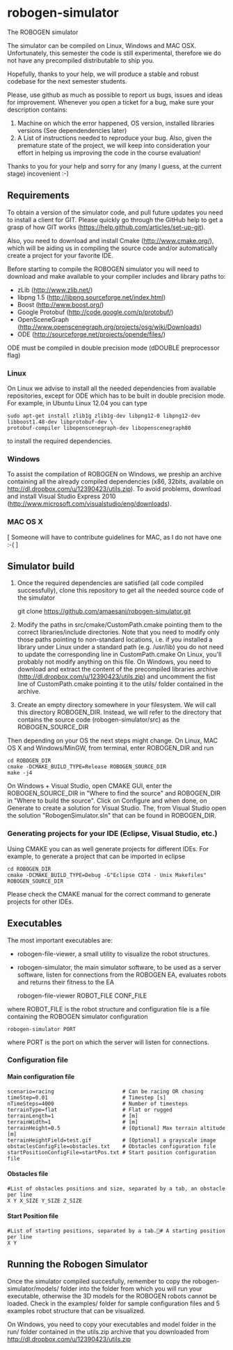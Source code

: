robogen-simulator
=================

The ROBOGEN simulator

The simulator can be compiled on Linux, Windows and MAC OSX. 
Unfortunately, this semester the code is still  experimental, therefore we do not have any precompiled distributable to ship you. 

Hopefully, thanks to your help, we will produce a stable and robust codebase for the next semester students.

Please, use github as much as possible to report us bugs, issues and ideas for improvement.
Whenever you open a ticket for a bug, make sure your description contains:
1) Machine on which the error happened, OS version, installed libraries versions (See dependendencies later)
2) A List of instructions needed to reproduce your bug.
Also, given the premature state of the project, we will keep into consideration your effort in helping us improving the code
in the course evaluation!

Thanks to you for your help and sorry for any (many I guess, at the current stage) incovenient :-) 

## Requirements

To obtain a version of the simulator code, and pull future updates you need to install
a client for GIT. Please quickly go through the GitHub help to get a grasp of how GIT works 
(https://help.github.com/articles/set-up-git).

Also, you need to download and install Cmake (http://www.cmake.org/), which
will be aiding us in compiling the source code and/or automatically create a project for your favorite IDE.

Before starting to compile the ROBOGEN simulator you will need to download and 
make available to your compiler includes and library paths to:
* zLib (http://www.zlib.net/)
* libpng 1.5 (http://libpng.sourceforge.net/index.html)
* Boost (http://www.boost.org/)
* Google Protobuf (http://code.google.com/p/protobuf/)
* OpenSceneGraph (http://www.openscenegraph.org/projects/osg/wiki/Downloads) 
* ODE (http://sourceforge.net/projects/opende/files/) 

ODE must be compiled in double precision mode (dDOUBLE preprocessor flag)

### Linux 

On Linux we advise to install all the needed dependencies from available repositories, except for ODE 
which has to be built in double precision mode.
For example, in Ubuntu Linux 12.04 you can type

    sudo apt-get install zlib1g zlib1g-dev libpng12-0 libpng12-dev libboost1.48-dev libprotobuf-dev \
    protobuf-compiler libopenscenegraph-dev libopenscenegraph80

to install the required dependencies.

### Windows

To assist the compilation of ROBOGEN on Windows, we preship an archive containing all the already compiled 
dependencies (x86, 32bits, available on http://dl.dropbox.com/u/12390423/utils.zip). 
To avoid problems, download and install Visual Studio Express 2010 (http://www.microsoft.com/visualstudio/eng/downloads).

### MAC OS X

[ Someone will have to contribute guidelines for MAC, as I do not have one :-( ]

## Simulator build

1) Once the required dependencies are satisfied (all code compiled successfully), clone this repository
to get all the needed source code of the simulator

    git clone https://github.com/amaesani/robogen-simulator.git
    
2) Modify the paths in src/cmake/CustomPath.cmake pointing them to the correct libraries/include directories.
Note that you need to modify only those paths pointing to non-standard locations, i.e. if you installed a library under Linux
under a standard path (e.g. /usr/lib) you do not need to update the corresponding line in CustomPath.cmake
On Linux, you'll probably not modify anything on this file. On Windows, you need to download and extract the content of the 
precompiled libraries archive (http://dl.dropbox.com/u/12390423/utils.zip) and uncomment the fist line of CustomPath.cmake pointing it to the utils/ folder contained
in the archive.

3) Create an empty directory somewhere in your filesystem. We will call this directory ROBOGEN_DIR. Instead, we will
refer to the directory that contains the source code (robogen-simulator/src) as the ROBOGEN_SOURCE_DIR

Then depending on your OS the next steps might change.
On Linux, MAC OS X and Windows/MinGW, from terminal, enter ROBOGEN_DIR and run 

    cd ROBOGEN_DIR
    cmake -DCMAKE_BUILD_TYPE=Release ROBOGEN_SOURCE_DIR
    make -j4
    
On Windows + Visual Studio, open CMAKE GUI, enter the ROBOGEN_SOURCE_DIR in "Where to find the source" and ROBOGEN_DIR 
in "Where to build the source". Click on Configure and when done, on Generate to create a solution for Visual Studio.
The, from Visual Studio open the solution "RobogenSimulator.sln" that can be found in ROBOGEN_DIR.

### Generating projects for your IDE (Eclipse, Visual Studio, etc.)

Using CMAKE you can as well generate projects for different IDEs. 
For example, to generate a project that can be imported in eclipse

    cd ROBOGEN_DIR
    cmake -DCMAKE_BUILD_TYPE=Debug -G"Eclipse CDT4 - Unix Makefiles" ROBOGEN_SOURCE_DIR

Please check the CMAKE manual for the correct command to generate projects for other IDEs.

## Executables

The most important executables are:
* robogen-file-viewer, a small utility to visualize the robot structures.
* robogen-simulator, the main simulator software, to be used as a server software, listen for connections from the ROBOGEN EA,
  evaluates robots and returns their fitness to the EA

    robogen-file-viewer ROBOT_FILE CONF_FILE
    
where ROBOT_FILE is the robot structure and configuration file is a file containing the ROBOGEN simulator configuration

    robogen-simulator PORT
    
where PORT is the port on which the server will listen for connections.
    
### Configuration file

#### Main configuration file

    scenario=racing                      # Can be racing OR chasing
    timeStep=0.01                        # Timestep [s]
    nTimeSteps=4000                      # Number of timesteps 
    terrainType=flat                     # Flat or rugged 
    terrainLength=1                      # [m]
    terrainWidth=1                       # [m]
    terrainHeight=0.5                    # [Optional] Max terrain altitude [m]
    terrainHeightField=test.gif          # [Optional] a grayscale image
    obstaclesConfigFile=obstacles.txt    # Obstacles configuration file
    startPositionConfigFile=startPos.txt # Start position configuration file
    
#### Obstacles file

    #List of obstacles positions and size, separated by a tab, an obstacle per line
    X Y X_SIZE Y_SIZE Z_SIZE

#### Start Position file

    #List of starting positions, separated by a tab.# A starting position per line
    X Y

## Running the Robogen Simulator

Once the simulator compiled succesfully, remember to copy the robogen-simulator/models/ folder into the folder from which you
will run your executable, otherwise the 3D models for the ROBOGEN robots cannot be loaded.
Check in the examples/ folder for sample configuration files and 5 examples robot structure that can be visualized.

On Windows, you need to copy your executables and model folder in the run/ folder contained in the utils.zip archive
that you downloaded from http://dl.dropbox.com/u/12390423/utils.zip
